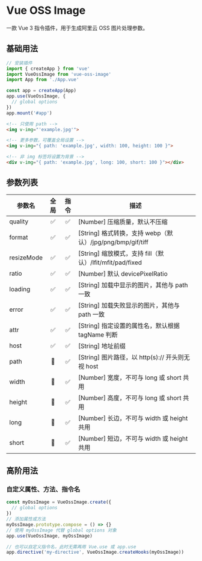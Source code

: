 # Vue OSS Image
一款 Vue 3 指令插件，用于生成阿里云 OSS 图片处理参数。

## 基础用法
```js
// 安装插件
import { createApp } from 'vue'
import VueOssImage from 'vue-oss-image'
import App from './App.vue'

const app = createApp(App)
app.use(VueOssImage, {
  // global options
})
app.mount('#app')
```
```html
<!-- 只使用 path -->
<img v-img="'example.jpg'">

<!-- 更多参数，可覆盖全局设置 -->
<img v-img="{ path: 'example.jpg', width: 100, height: 100 }">

<!-- 非 img 标签将设置为背景 -->
<div v-img="{ path: 'example.jpg', long: 100, short: 100 }"></div>
```

## 参数列表
| 参数名 | 全局 | 指令 | 描述 |
|-|:-:|:-:|-|
| quality | ✅ | ✅ | [Number] 压缩质量，默认不压缩 |
| format | ✅ | ✅ | [String] 格式转换，支持 webp（默认）/jpg/png/bmp/gif/tiff |
| resizeMode | ✅ | ✅ | [String] 缩放模式，支持 fill（默认）/lfit/mfit/pad/fixed |
| ratio | ✅ | ✅ | [Number] 默认 devicePixelRatio |
| loading | ✅ | ✅ | [String] 加载中显示的图片，其他与 path 一致 |
| error | ✅ | ✅ | [String] 加载失败显示的图片，其他与 path 一致 |
| attr | ✅ | ✅ | [String] 指定设置的属性名，默认根据 tagName 判断 |
| host | ✅ | ✅ | [String] 地址前缀 |
| path | 🚫 | ✅ | [String] 图片路径，以 http(s):// 开头则无视 host |
| width | 🚫 | ✅ | [Number] 宽度，不可与 long 或 short 共用 |
| height | 🚫 | ✅ | [Number] 高度，不可与 long 或 short 共用 |
| long | 🚫 | ✅ | [Number] 长边，不可与 width 或 height 共用 |
| short | 🚫 | ✅ | [Number] 短边，不可与 width 或 height 共用 |

## 高阶用法
### 自定义属性、方法、指令名
```js
const myOssImage = VueOssImage.create({
  // global options
})
// 添加属性或方法
myOssImage.prototype.compose = () => {}
// 使用 myOssImage 代替 global options 对象
app.use(VueOssImage, myOssImage)

// 也可以自定义指令名，此时无需再用 Vue.use 或 app.use
app.directive('my-directive', VueOssImage.createHooks(myOssImage))
```
